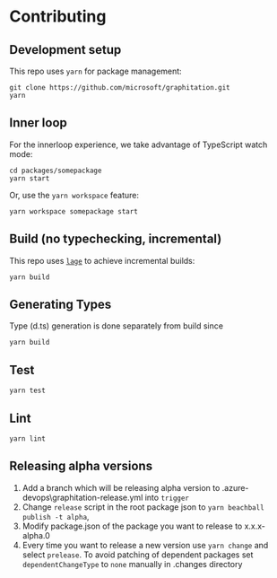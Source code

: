 # Contributing

## Development setup

This repo uses `yarn` for package management:

```
git clone https://github.com/microsoft/graphitation.git
yarn
```

## Inner loop

For the innerloop experience, we take advantage of TypeScript watch mode:

```
cd packages/somepackage
yarn start
```

Or, use the `yarn workspace` feature:

```
yarn workspace somepackage start
```

## Build (no typechecking, incremental)

This repo uses [`lage`](https://microsoft.github.io/lage) to achieve incremental builds:

```
yarn build
```

## Generating Types

Type (d.ts) generation is done separately from build since

```
yarn build
```

## Test

```
yarn test
```

## Lint

```
yarn lint
```

## Releasing alpha versions

1. Add a branch which will be releasing alpha version to .azure-devops\graphitation-release.yml into `trigger`
2. Change `release` script in the root package json to `yarn beachball publish -t alpha`,
3. Modify package.json of the package you want to release to x.x.x-alpha.0
4. Every time you want to release a new version use `yarn change` and select `prelease`. To avoid patching of dependent packages set `dependentChangeType` to `none` manually in .changes directory
